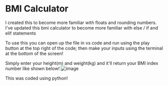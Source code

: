 # BMI Calculator

I created this to become more familiar with floats and rounding numbers.
I've updated this bmi calculator to become more familiar with else / if and elif statements

To use this you can open up the file in vs code and run using the play button at the top right of the code; then make your inputs using the terminal at the bottom of the screen!

Simply enter your height(m) and weight(kg) and it'll return your BMI index number like shown below!
![image](https://user-images.githubusercontent.com/50307506/210026908-aadd72c0-a7a4-466e-9c96-aa0d00ba4c39.png)

This was coded using python!
